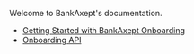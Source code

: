 Welcome to BankAxept's documentation.

* [Getting Started with BankAxept Onboarding](./getting_started.md)
* [Onboarding API](./swagger/onboarding-interface.md)
